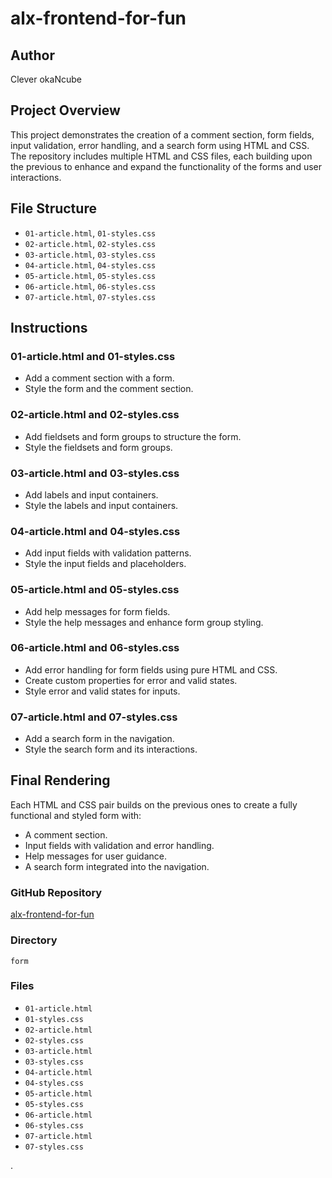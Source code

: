 # alx-frontend-for-fun

## Author
Clever okaNcube

## Project Overview
This project demonstrates the creation of a comment section, form fields, input validation, error handling, and a search form using HTML and CSS. The repository includes multiple HTML and CSS files, each building upon the previous to enhance and expand the functionality of the forms and user interactions.

## File Structure
- `01-article.html`, `01-styles.css`
- `02-article.html`, `02-styles.css`
- `03-article.html`, `03-styles.css`
- `04-article.html`, `04-styles.css`
- `05-article.html`, `05-styles.css`
- `06-article.html`, `06-styles.css`
- `07-article.html`, `07-styles.css`

## Instructions

### 01-article.html and 01-styles.css
- Add a comment section with a form.
- Style the form and the comment section.

### 02-article.html and 02-styles.css
- Add fieldsets and form groups to structure the form.
- Style the fieldsets and form groups.

### 03-article.html and 03-styles.css
- Add labels and input containers.
- Style the labels and input containers.

### 04-article.html and 04-styles.css
- Add input fields with validation patterns.
- Style the input fields and placeholders.

### 05-article.html and 05-styles.css
- Add help messages for form fields.
- Style the help messages and enhance form group styling.

### 06-article.html and 06-styles.css
- Add error handling for form fields using pure HTML and CSS.
- Create custom properties for error and valid states.
- Style error and valid states for inputs.

### 07-article.html and 07-styles.css
- Add a search form in the navigation.
- Style the search form and its interactions.

## Final Rendering
Each HTML and CSS pair builds on the previous ones to create a fully functional and styled form with:
- A comment section.
- Input fields with validation and error handling.
- Help messages for user guidance.
- A search form integrated into the navigation.

### GitHub Repository
[alx-frontend-for-fun](https://github.com/yourusername/alx-frontend-for-fun)

### Directory
`form`

### Files
- `01-article.html`
- `01-styles.css`
- `02-article.html`
- `02-styles.css`
- `03-article.html`
- `03-styles.css`
- `04-article.html`
- `04-styles.css`
- `05-article.html`
- `05-styles.css`
- `06-article.html`
- `06-styles.css`
- `07-article.html`
- `07-styles.css`

.
